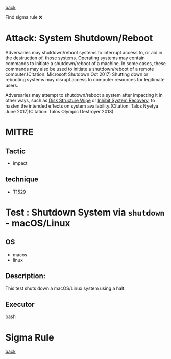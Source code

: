 
[back](../index.md)

Find sigma rule :x: 

# Attack: System Shutdown/Reboot 

Adversaries may shutdown/reboot systems to interrupt access to, or aid in the destruction of, those systems. Operating systems may contain commands to initiate a shutdown/reboot of a machine. In some cases, these commands may also be used to initiate a shutdown/reboot of a remote computer.(Citation: Microsoft Shutdown Oct 2017) Shutting down or rebooting systems may disrupt access to computer resources for legitimate users.

Adversaries may attempt to shutdown/reboot a system after impacting it in other ways, such as [Disk Structure Wipe](https://attack.mitre.org/techniques/T1561/002) or [Inhibit System Recovery](https://attack.mitre.org/techniques/T1490), to hasten the intended effects on system availability.(Citation: Talos Nyetya June 2017)(Citation: Talos Olympic Destroyer 2018)

# MITRE
## Tactic
  - impact


## technique
  - T1529


# Test : Shutdown System via `shutdown` - macOS/Linux
## OS
  - macos
  - linux


## Description:
This test shuts down a macOS/Linux system using a halt.


## Executor
bash

# Sigma Rule


[back](../index.md)
